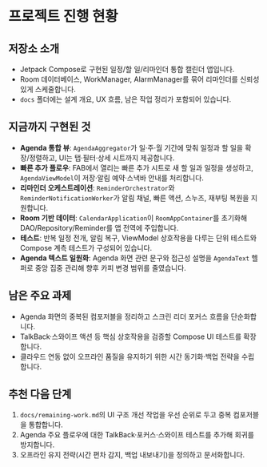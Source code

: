 # 프로젝트 진행 현황

## 저장소 소개
- Jetpack Compose로 구현된 일정/할 일/리마인더 통합 캘린더 앱입니다.
- Room 데이터베이스, WorkManager, AlarmManager를 묶어 리마인더를 신뢰성 있게 스케줄합니다.
- `docs` 폴더에는 설계 개요, UX 흐름, 남은 작업 정리가 포함되어 있습니다.

## 지금까지 구현된 것
- **Agenda 통합 뷰**: `AgendaAggregator`가 일·주·월 기간에 맞춰 일정과 할 일을 확장/정렬하고, UI는 탭·필터·상세 시트까지 제공합니다.
- **빠른 추가 플로우**: FAB에서 열리는 빠른 추가 시트로 새 할 일과 일정을 생성하고, `AgendaViewModel`이 저장·알림 예약·스낵바 안내를 처리합니다.
- **리마인더 오케스트레이션**: `ReminderOrchestrator`와 `ReminderNotificationWorker`가 알림 채널, 빠른 액션, 스누즈, 재부팅 복원을 지원합니다.
- **Room 기반 데이터**: `CalendarApplication`이 `RoomAppContainer`를 초기화해 DAO/Repository/Reminder를 앱 전역에 주입합니다.
- **테스트**: 반복 일정 전개, 알림 복구, ViewModel 상호작용을 다루는 단위 테스트와 Compose 계측 테스트가 구성되어 있습니다.
- **Agenda 텍스트 일원화**: Agenda 화면 관련 문구와 접근성 설명을 `AgendaText` 헬퍼로 중앙 집중 관리해 향후 카피 변경 범위를 줄였습니다.

## 남은 주요 과제
- Agenda 화면의 중복된 컴포저블을 정리하고 스크린 리더 포커스 흐름을 단순화합니다.
- TalkBack·스와이프 액션 등 핵심 상호작용을 검증할 Compose UI 테스트를 확장합니다.
- 클라우드 연동 없이 오프라인 품질을 유지하기 위한 시간 동기화·백업 전략을 수립합니다.

## 추천 다음 단계
1. `docs/remaining-work.md`의 UI 구조 개선 작업을 우선 순위로 두고 중복 컴포저블을 통합합니다.
2. Agenda 주요 플로우에 대한 TalkBack·포커스·스와이프 테스트를 추가해 회귀를 방지합니다.
3. 오프라인 유지 전략(시간 편차 감지, 백업 내보내기)을 정의하고 문서화합니다.
